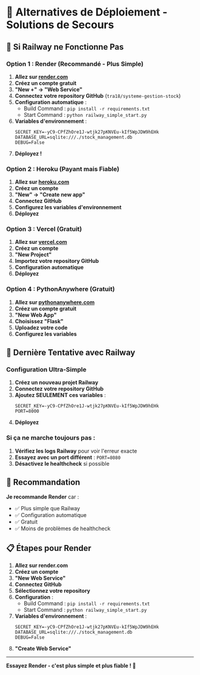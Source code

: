 # 🚀 Alternatives de Déploiement - Solutions de Secours

## 🎯 Si Railway ne Fonctionne Pas

### **Option 1 : Render (Recommandé - Plus Simple)**

1. **Allez sur [render.com](https://render.com)**
2. **Créez un compte gratuit**
3. **"New +" → "Web Service"**
4. **Connectez votre repository GitHub** (`tra18/systeme-gestion-stock`)
5. **Configuration automatique** :
   - Build Command : `pip install -r requirements.txt`
   - Start Command : `python railway_simple_start.py`
6. **Variables d'environnement** :
   ```
   SECRET_KEY=-yC9-CPfZhOre1J-wtjk27pKNVEu-kIf5WpJDW9hEHk
   DATABASE_URL=sqlite:///./stock_management.db
   DEBUG=False
   ```
7. **Déployez !**

### **Option 2 : Heroku (Payant mais Fiable)**

1. **Allez sur [heroku.com](https://heroku.com)**
2. **Créez un compte**
3. **"New" → "Create new app"**
4. **Connectez GitHub**
5. **Configurez les variables d'environnement**
6. **Déployez**

### **Option 3 : Vercel (Gratuit)**

1. **Allez sur [vercel.com](https://vercel.com)**
2. **Créez un compte**
3. **"New Project"**
4. **Importez votre repository GitHub**
5. **Configuration automatique**
6. **Déployez**

### **Option 4 : PythonAnywhere (Gratuit)**

1. **Allez sur [pythonanywhere.com](https://pythonanywhere.com)**
2. **Créez un compte gratuit**
3. **"New Web App"**
4. **Choisissez "Flask"**
5. **Uploadez votre code**
6. **Configurez les variables**

## 🔧 Dernière Tentative avec Railway

### **Configuration Ultra-Simple**

1. **Créez un nouveau projet Railway**
2. **Connectez votre repository GitHub**
3. **Ajoutez SEULEMENT ces variables** :
   ```
   SECRET_KEY=-yC9-CPfZhOre1J-wtjk27pKNVEu-kIf5WpJDW9hEHk
   PORT=8000
   ```
4. **Déployez**

### **Si ça ne marche toujours pas :**

1. **Vérifiez les logs Railway** pour voir l'erreur exacte
2. **Essayez avec un port différent** : `PORT=8080`
3. **Désactivez le healthcheck** si possible

## 🎯 Recommandation

**Je recommande Render** car :
- ✅ Plus simple que Railway
- ✅ Configuration automatique
- ✅ Gratuit
- ✅ Moins de problèmes de healthcheck

## 📋 Étapes pour Render

1. **Allez sur render.com**
2. **Créez un compte**
3. **"New Web Service"**
4. **Connectez GitHub**
5. **Sélectionnez votre repository**
6. **Configuration** :
   - Build Command : `pip install -r requirements.txt`
   - Start Command : `python railway_simple_start.py`
7. **Variables d'environnement** :
   ```
   SECRET_KEY=-yC9-CPfZhOre1J-wtjk27pKNVEu-kIf5WpJDW9hEHk
   DATABASE_URL=sqlite:///./stock_management.db
   DEBUG=False
   ```
8. **"Create Web Service"**

---

**Essayez Render - c'est plus simple et plus fiable ! 🚀**
